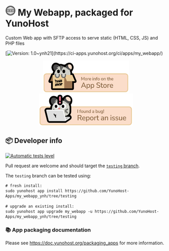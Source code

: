 <!--
N.B.: This README was automatically generated by <https://github.com/YunoHost/apps_tools/blob/main/readme_generator>
It shall NOT be edited by hand.
-->

<h1>
  <img src="https://raw.githubusercontent.com/YunoHost/apps/main/logos/my_webapp.png" width="32px" alt="Logo of My Webapp">
  My Webapp, packaged for YunoHost
</h1>

Custom Web app with SFTP access to serve static (HTML, CSS, JS) and PHP files

[![Version: 1.0~ynh21](https://img.shields.io/badge/Version-1.0~ynh21-rgba(0,150,0,1)?style=for-the-badge)](https://ci-apps.yunohost.org/ci/apps/my_webapp/)

<div align="center">
<a href="https://apps.yunohost.org/app/my_webapp"><img height="100px" src="https://github.com/YunoHost/yunohost-artwork/raw/refs/heads/main/badges/neopossum-badges/badge_more_info_on_the_appstore.svg"/></a>
<a href="https://github.com/YunoHost-Apps/my_webapp_ynh/issues"><img height="100px" src="https://github.com/YunoHost/yunohost-artwork/raw/refs/heads/main/badges/neopossum-badges/badge_report_an_issue.svg"/></a>
</div>

## 📦 Developer info

[![Automatic tests level](https://apps.yunohost.org/badge/cilevel/my_webapp)](https://ci-apps.yunohost.org/ci/apps/my_webapp/)

Pull request are welcome and should target the [`testing` branch](https://github.com/YunoHost-Apps/my_webapp_ynh/tree/testing).

The `testing` branch can be tested using:
```
# fresh install:
sudo yunohost app install https://github.com/YunoHost-Apps/my_webapp_ynh/tree/testing

# upgrade an existing install:
sudo yunohost app upgrade my_webapp -u https://github.com/YunoHost-Apps/my_webapp_ynh/tree/testing
```

### 📚 App packaging documentation

Please see <https://doc.yunohost.org/packaging_apps> for more information.